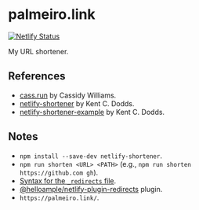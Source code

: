 # palmeiro.link

[![Netlify Status](https://api.netlify.com/api/v1/badges/9b93e168-b2c8-4c65-a6fd-c58643077f19/deploy-status)](https://app.netlify.com/sites/elaborate-gecko-bcdf85/deploys)

My URL shortener.

## References

- [cass.run](https://github.com/cassidoo/cass.run) by Cassidy Williams.
- [netlify-shortener](https://github.com/kentcdodds/netlify-shortener) by Kent C. Dodds.
- [netlify-shortener-example](https://github.com/kentcdodds/netlify-shortener-example) by Kent C. Dodds.

## Notes

- `npm install --save-dev netlify-shortener`.
- `npm run shorten <URL> <PATH>` (e.g., `npm run shorten https://github.com gh`).
- [Syntax for the `_redirects` file](https://docs.netlify.com/routing/redirects/#syntax-for-the-redirects-file).
- [@helloample/netlify-plugin-redirects](https://www.npmjs.com/package/@helloample/netlify-plugin-redirects) plugin.
- `https://palmeiro.link/`.
